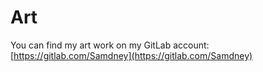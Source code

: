 # Art

You can find my art work on my GitLab account: [https://gitlab.com/Samdney](https://gitlab.com/Samdney)
